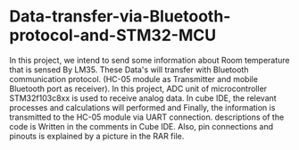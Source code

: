 # Data-transfer-via-Bluetooth-protocol-and-STM32-MCU
In this project, we intend to send some information about Room temperature that is sensed By LM35.
These Data's will transfer with Bluetooth communication protocol. 
(HC-05 module as Transmitter and mobile Bluetooth port as receiver). 
In this project, ADC unit of microcontroller STM32f103c8xx is used to receive analog data. 
In cube IDE, the relevant processes and calculations will performed and Finally, the information is transmitted to the HC-05 module via UART connection. 
descriptions of the code is Written in the comments  in Cube IDE.
Also, pin connections and pinouts is explained by a picture in the RAR file.
